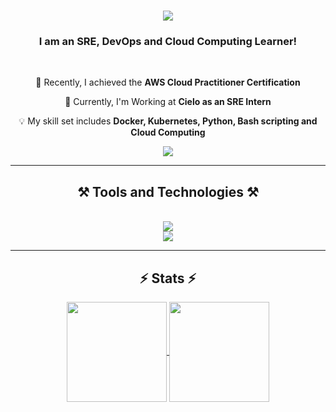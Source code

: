 <h1 align="center">
    <img src="https://readme-typing-svg.herokuapp.com/?font=Righteous&size=35&center=true&vCenter=true&width=550&height=70&duration=4500&lines=Welcome+to+my+profile!+👋;+My+name+is+Guilherme+Gonçalves!;" />
</h1>

<h3 align="center">I am an SRE, DevOps and Cloud Computing Learner!</h3>

<br/>

<div align="center">
 
 🎯 Recently, I achieved the **AWS Cloud Practitioner Certification**
 
 📘 Currently, I'm Working at **Cielo as an SRE Intern**

 💡 My skill set includes **Docker, Kubernetes, Python, Bash scripting and Cloud Computing**

 </div>

<div align="center"> 
  <a href="https://www.linkedin.com/in/guifgon" >
    <img src="https://img.shields.io/badge/LinkedIn-0077B5?style=for-the-badge&logo=linkedin&logoColor=white" />
  </a>
</div>

 <hr/>
 
<h2 align="center">⚒️ Tools and Technologies ⚒️</h2>
<br/>
<div align="center">
    <img src="https://skillicons.dev/icons?i=aws,azure,docker,kubernetes" />
    <br>
    <img src="https://skillicons.dev/icons?i=python,linux,bash,c" /><br>
</div>

<hr/>

<h2 align="center">⚡ Stats ⚡</h2>
<div align="center">
    <a href="https://github.com/anuraghazra/github-readme-stats">
      <img height=160 align="center" src="https://github-readme-stats.vercel.app/api?username=guilhermefgonc&show_icons=true&theme=transparent&rank_icon=github" />
    </a>
    <a href="https://github.com/anuraghazra/convoychat">
      <img height=160 align="center" src="https://github-readme-stats.vercel.app/api/top-langs?username=guilhermefgonc&layout=compact&theme=transparent&langs_count=8&card_width=320&size_weight=0.5" />
    </a>
</div>
